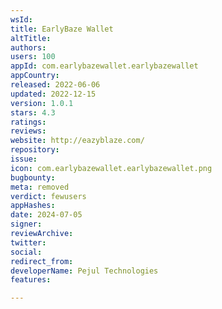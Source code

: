 ```yaml
---
wsId: 
title: EarlyBaze Wallet
altTitle: 
authors: 
users: 100
appId: com.earlybazewallet.earlybazewallet
appCountry: 
released: 2022-06-06
updated: 2022-12-15
version: 1.0.1
stars: 4.3
ratings: 
reviews: 
website: http://eazyblaze.com/
repository: 
issue: 
icon: com.earlybazewallet.earlybazewallet.png
bugbounty: 
meta: removed
verdict: fewusers
appHashes: 
date: 2024-07-05
signer: 
reviewArchive: 
twitter: 
social: 
redirect_from: 
developerName: Pejul Technologies
features: 

---
```


